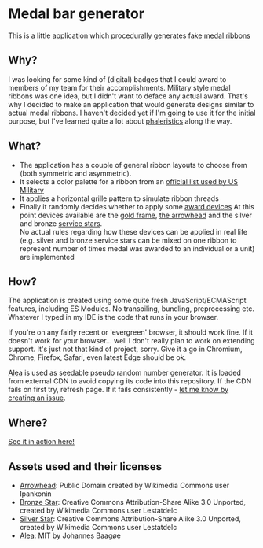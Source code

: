 # Medal bar generator

This is a little application which procedurally generates fake [medal ribbons][Wikipedia: Medal ribbon]

## Why?

I was looking for some kind of (digital) badges that I could award to members of my team for their accomplishments. 
Military style medal ribbons was one idea, but I didn't want to deface any actual award. 
That's why I decided to make an application that would generate designs similar to actual medal ribbons.
I haven't decided yet if I'm going to use it for the initial purpose, but I've learned quite a lot about 
[phaleristics][Wikipedia: Phaleristics] along the way.
 
## What?

* The application has a couple of general ribbon layouts to choose from (both symmetric and asymmetric). 
* It selects a color palette for a ribbon from an [official list used by US Military][Wikipedia: Medal ribbon]
* It applies a horizontal grille pattern to simulate ribbon threads
* Finally it randomly decides whether to apply some [award devices][Wikipedia: United States military award devices]
  At this point devices available are the [gold frame][Wikipedia: Gold frame], [the arrowhead][Wikipedia: Arrowhead device]
  and the silver and bronze [service stars][Wikipedia: Service star].      
  No actual rules regarding how these devices can be applied in real life 
  (e.g. silver and bronze service stars can be mixed on one ribbon to 
  represent number of times medal was awarded to an individual or a unit) are implemented

## How?

The application is created using some quite fresh JavaScript/ECMAScript features, including ES Modules. 
No transpiling, bundling, preprocessing etc. 
Whatever I typed in my IDE is the code that runs in your browser. 

If you're on any fairly recent or 'evergreen' browser, it should work fine. 
If it doesn't work for your browser... well I don't really plan to work on extending support. 
It's just not that kind of project, sorry. Give it a go in Chromium, Chrome, Firefox, Safari, even latest Edge should be ok.

[Alea][Github: node-alea] is used as seedable pseudo random number generator.
It is loaded from external CDN to avoid copying its code into this repository.
If the CDN fails on first try, refresh page. If it fails consistently - [let me know by creating an issue][Github: create new issue]. 

## Where?

[See it in action here!](https://mchl.github.io/medal-bar-generator/?utm_source=github-readme&utm_medium=web&utm_campaign=github&utm_content=see-it-in-action-link)

## Assets used and their licenses

* [Arrowhead][Commons: Arrowhead]: Public Domain created by Wikimedia Commons user Ipankonin
* [Bronze Star][Commons: Bronze star]: Creative Commons Attribution-Share Alike 3.0 Unported, created by Wikimedia Commons user Lestatdelc
* [Silver Star][Commons: Silver star]: Creative Commons Attribution-Share Alike 3.0 Unported, created by Wikimedia Commons user Lestatdelc 
* [Alea][Github: node-alea]: MIT by Johannes Baagøe
 
[Wikipedia: Arrowhead device]: https://en.wikipedia.org/wiki/Arrowhead_device
[Wikipedia: Awards and decorations of the United States Armed Forces]: https://en.wikipedia.org/wiki/Awards_and_decorations_of_the_United_States_Armed_Forces
[Wikipedia: Gold frame]: https://en.wikipedia.org/wiki/Gold_frame
[Wikipedia: Medal ribbon]: https://en.wikipedia.org/wiki/Medal_ribbon
[Wikipedia: Phaleristics]: https://en.wikipedia.org/wiki/Phaleristics
[Wikipedia: Service star]: https://en.wikipedia.org/wiki/Service_star
[Wikipedia: United States military award devices]: https://en.wikipedia.org/wiki/United_States_military_award_devices

[Commons: Arrowhead]: https://commons.wikimedia.org/wiki/File:Arrowhead_device.svg
[Commons: Bronze star]: https://commons.wikimedia.org/wiki/File:Bronze-service-star-3d.png
[Commons: Silver star]: https://commons.wikimedia.org/wiki/File:Award-star-silver-3d.png

[Github: node-alea]: https://github.com/coverslide/node-alea
[Github: create new issue]: https://github.com/Mchl/medal-bar-generator/issues/new
